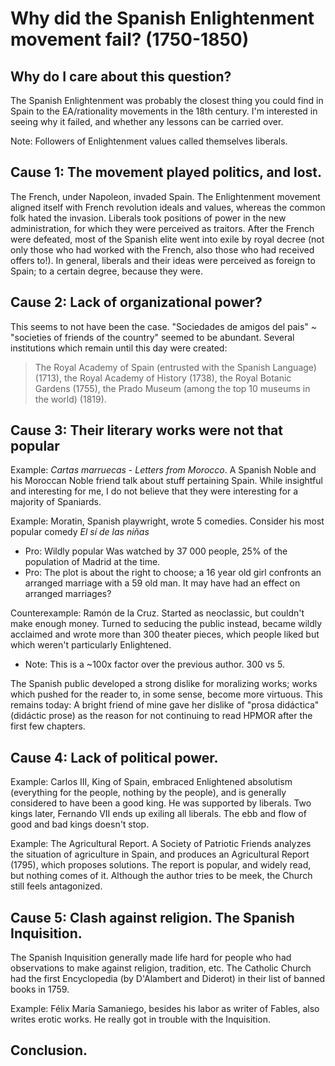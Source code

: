 # Why did the Spanish Enlightenment movement fail? (1750-1850)

## Why do I care about this question?
The Spanish Enlightenment was probably the closest thing you could find in Spain to the EA/rationality movements in the 18th century. I'm interested in seeing why it failed, and whether any lessons can be carried over.

Note: Followers of Enlightenment values called themselves liberals. 

## Cause 1: The movement played politics, and lost.
The French, under Napoleon, invaded Spain. The Enlightenment movement aligned itself with French revolution ideals and values, whereas the common folk hated the invasion. Liberals took positions of power in the new administration, for which they were perceived as traitors. After the French were defeated, most of the Spanish elite went into exile by royal decree (not only those who had worked with the French, also those who had received offers to!). In general, liberals and their ideas were perceived as foreign to Spain; to a certain degree, because they were.

## Cause 2: Lack of organizational power?
This seems to not have been the case. "Sociedades de amigos del pais" ~ "societies of friends of the country" seemed to be abundant. Several institutions which remain until this day were created: 

> The Royal Academy of Spain (entrusted with the Spanish Language) (1713), the Royal Academy of History (1738), the Royal Botanic Gardens (1755), the Prado Museum (among the top 10 museums in the world) (1819).

## Cause 3: Their literary works were not that popular

Example: *Cartas marruecas* - *Letters from Morocco*. A Spanish Noble and his Moroccan Noble friend talk about stuff pertaining Spain. While insightful and interesting for me, I do not believe that they were interesting for a majority of Spaniards.

Example: Moratin, Spanish playwright, wrote 5 comedies. Consider his most popular comedy *El sí de las niñas*  
- Pro: Wildly popular Was watched by 37 000 people, 25% of the population of Madrid at the time.
- Pro: The plot is about the right to choose; a 16 year old girl confronts an arranged marriage with a 59 old man. It may have had an effect on arranged marriages?

Counterexample: Ramón de la Cruz. Started as neoclassic, but couldn't make enough money. Turned to seducing the public instead, became wildly acclaimed and wrote more than 300 theater pieces, which people liked but which weren't particularly Enlightened.
- Note: This is a ~100x factor over the previous author. 300 vs 5.

The Spanish public developed a strong dislike for moralizing works; works which pushed for the reader to, in some sense, become more virtuous. This remains today: A bright friend of mine gave her dislike of "prosa didáctica" (didáctic prose) as the reason for not continuing to read HPMOR after the first few chapters. 

## Cause 4: Lack of political power. 

Example: Carlos III, King of Spain, embraced Enlightened absolutism (everything for the people, nothing by the people), and is generally considered to have been a good king. He was supported by liberals. Two kings later, Fernando VII ends up exiling all liberals. The ebb and flow of good and bad kings doesn't stop.

Example: The Agricultural Report. A Society of Patriotic Friends analyzes the situation of agriculture in Spain, and produces an Agricultural Report (1795), which proposes solutions. The report is popular, and widely read, but nothing comes of it. Although the author tries to be meek, the Church still feels antagonized. 

## Cause 5: Clash against religion. The Spanish Inquisition.
The Spanish Inquisition generally made life hard for people who had observations to make against religion, tradition, etc. The Catholic Church had the first Encyclopedia (by D'Alambert and Diderot) in their list of banned books in 1759.

Example: Félix María Samaniego, besides his labor as writer of Fables, also writes erotic works. He really got in trouble with the Inquisition.

## Conclusion.
